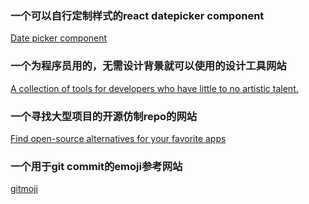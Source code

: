 ### 一个可以自行定制样式的react datepicker component
[Date picker component](https://github.com/morewings/react-calendar-toolkit)

### 一个为程序员用的，无需设计背景就可以使用的设计**工具**网站
[A collection of tools for developers who have little to no artistic talent.](https://nodesign.dev/)

### 一个寻找大型项目的开源仿制repo的网站
[Find open-source alternatives for your favorite apps](https://opensource.builders/)

### 一个用于git commit的emoji参考网站
[gitmoji](https://gitmoji.carloscuesta.me/)
